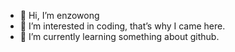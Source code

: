 - 👋 Hi, I’m enzowong
- 👀 I’m interested in coding, that’s why I came here.
- 🌱 I’m currently learning something about github.

<!---
enzowong/enzowong is a ✨ special ✨ repository because its `README.md` (this file) appears on your GitHub profile.
You can click the Preview link to take a look at your changes.
--->
